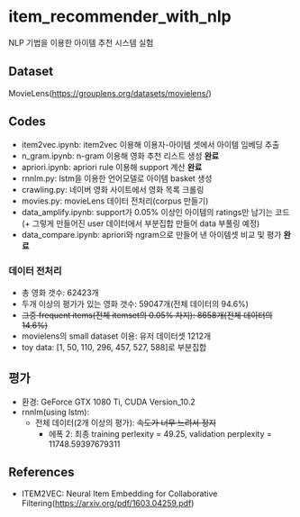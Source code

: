 # item_recommender_with_nlp
NLP 기법을 이용한 아이템 추천 시스템 실험

## Dataset
MovieLens(https://grouplens.org/datasets/movielens/)

## Codes
* item2vec.ipynb: item2vec 이용해 이용자-아이템 셋에서 아이템 임베딩 추출
* n_gram.ipynb: n-gram 이용해 영화 추천 리스트 생성 __완료__
* apriori.ipynb: apriori rule 이용해 support 계산 __완료__
* rnnlm.py: lstm을 이용한 언어모델로 아이템 basket 생성
* crawling.py: 네이버 영화 사이트에서 영화 목록 크롤링
* movies.py: movieLens 데이터 전처리(corpus 만들기)
* data_amplify.ipynb: support가 0.05% 이상인 아이템의 ratings만 남기는 코드(+ 그렇게 만들어진 user 데이터에서 부분집합 만들어 data 부풀링 예정)
* data_compare.ipynb: apriori와 ngram으로 만들어 낸 아이템셋 비교 및 평가 __완료__

### 데이터 전처리
* 총 영화 갯수: 62423개
* 두개 이상의 평가가 있는 영화 갯수: 59047개(전체 데이터의 94.6%)
* ~~그중 frequent items(전체 itemset의 0.05% 차지): 8658개(전체 데이터의 14.6%)~~
* movielens의 small dataset 이용: 유저 데이터셋 1212개
* toy data: [1, 50, 110, 296, 457, 527, 588]로 부분집합

## 평가
* 환경: GeForce GTX 1080 Ti, CUDA Version_10.2    
* rnnlm(using lstm):
  * 전체 데이터(2개 이상의 평가): ~~속도가 너무 느려서 정지~~
    * 에폭 2: 최종 training perlexity = 49.25, validation perplexity = 11748.59397679311

## References
* ITEM2VEC: Neural Item Embedding for Collaborative Filtering(https://arxiv.org/pdf/1603.04259.pdf)
